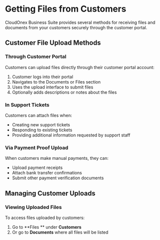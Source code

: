 # Getting Files from Customers

CloudOnex Business Suite provides several methods for receiving files and documents from your customers securely through the customer portal.

## Customer File Upload Methods

### Through Customer Portal

Customers can upload files directly through their customer portal account:

1.  Customer logs into their portal
2.  Navigates to the Documents or Files section
3.  Uses the upload interface to submit files
4.  Optionally adds descriptions or notes about the files

### In Support Tickets

Customers can attach files when:

-   Creating new support tickets
-   Responding to existing tickets
-   Providing additional information requested by support staff

### Via Payment Proof Upload

When customers make manual payments, they can:

-   Upload payment receipts
-   Attach bank transfer confirmations
-   Submit other payment verification documents

## Managing Customer Uploads

### Viewing Uploaded Files

To access files uploaded by customers:

1.  Go to \*\*Files \*\* under **Customers**
2.  Or go to **Documents** where all files will be listed